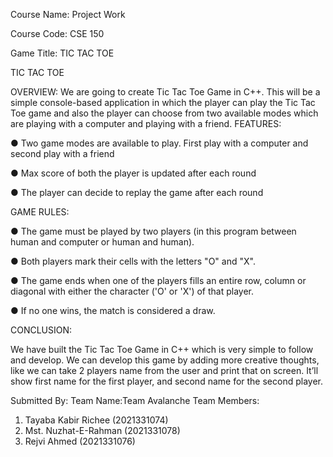 Course Name: Project Work

Course Code: CSE 150

Game Title: TIC TAC TOE

TIC TAC TOE

OVERVIEW: 
We are going to create Tic Tac Toe Game in C++. This will be a simple
console-based application in which the player can play the Tic Tac Toe game and
also the player can choose from two available modes which are playing with a
computer and playing with a friend.
FEATURES: 

● Two game modes are available to play. First play with a computer and
second play with a friend

● Max score of both the player is updated after each round

● The player can decide to replay the game after each round

GAME RULES: 

● The game must be played by two players (in this program between
human and computer or human and human).

● Both players mark their cells with the letters "O" and "X".

● The game ends when one of the players fills an entire row, column or
diagonal with either the character ('O' or 'X') of that player.

● If no one wins, the match is considered a draw.

CONCLUSION: 

We have built the Tic Tac Toe Game in C++ which is very simple to follow and
develop. We can develop this game by adding more creative thoughts, like we
can take 2 players name from the user and print that on screen. It’ll show first
name for the first player, and second name for the second player.

Submitted By:
Team Name:Team Avalanche
Team Members:
1. Tayaba Kabir Richee (2021331074)
2. Mst. Nuzhat-E-Rahman (2021331078)
3. Rejvi Ahmed (2021331076)
